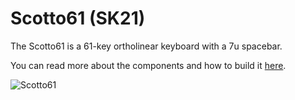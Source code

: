 # Scotto61 (SK21)

The Scotto61 is a 61-key ortholinear keyboard with a 7u spacebar.

You can read more about the components and how to build it [here](https://scottokeebs.com/blogs/keyboards/scotto61-handwired-keyboard).

![Scotto61](https://github.com/joe-scotto/scottokeebs/assets/8194147/3f172306-9089-40ce-93ef-c791886ddd4e)
